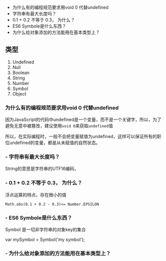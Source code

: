 

 - 为什么有的编程规范要求用void 0 代替undefined
 - 字符串有最大长度吗？
 - 0.1 + 0.2 不等于 0.3， 为什么？
 - ES6 Symbole是什么东西？
 - 为什么给对象添加的方法能用在基本类型上？

## 类型
 1. Undefined
 2. Null
 3. Boolean
 4. String
 5. Number
 6. Symbol
 7. Object

### 为什么有的编程规范要求用void 0 代替undefined
因为JavaScript的代码中undefined是一个变量，而不是一个关键字，所以，为了避免无意中被篡改，建议使用`void 0`来获取`undefined`值

所以，在实际编程时，一般不会把变量赋值为undefined，这样可以保证所有的职位undefined的变量，都是从未赋值的自然状态。

### - 字符串有最大长度吗？
String的意思是字符串的UTF16编码，

### - 0.1 + 0.2 不等于 0.3， 为什么？
浮点运算的特点，存在微小的值
```
Math.abs(0.1 + 0.2 - 0.3)<= Number.EPSILON
```

###  - ES6 Symbole是什么东西？
Symbol 是一切非字符串的对象key的集合

var mySymbol = Symbol('my symbol');


### - 为什么给对象添加的方法能用在基本类型上？
